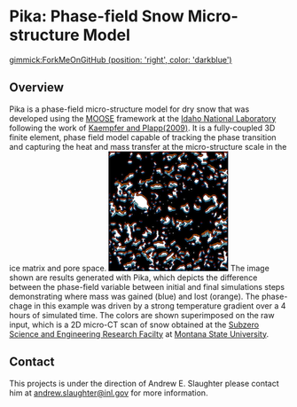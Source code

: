 # Pika: Phase-field Snow Micro-structure Model

[gimmick:ForkMeOnGitHub (position: 'right', color: 'darkblue')
](http://www.github.com/idaholab/pika)


## Overview
Pika is a phase-field micro-structure model for dry snow that was developed using the [MOOSE](https://www.mooseframework.org) framework at the [Idaho National Laboratory](https://www.inl.gov) following the work of [Kaempfer and Plapp(2009)](http://journals.aps.org/pre/abstract/10.1103/PhysRevE.79.031502). It is a fully-coupled 3D finite element, phase field model capable of tracking the phase transition and capturing the heat and mass transfer at the micro-structure scale in the ice matrix and pore space.
![Pika 2D Simulation](images/snow_2d_gain_loss.png)
The image shown are results generated with Pika, which depicts the difference between the phase-field variable between initial and final simulations steps demonstrating where mass was gained (blue) and lost (orange). The phase-chage in this example was driven by a strong temperature gradient over a 4 hours of simulated time. The colors are shown superimposed on the raw input, which is a 2D micro-CT scan of snow obtained at the [Subzero Science and Engineering Research Facilty](http://www.coe.montana.edu/ce/subzero) at [Montana State University](http://www.montana.edu).

## Contact
This projects is under the direction of Andrew E. Slaughter please contact him at andrew.slaughter@inl.gov for more information.

